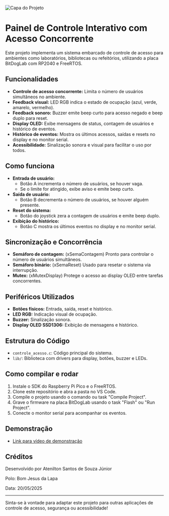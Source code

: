 ![Capa do Projeto](https://github.com/user-attachments/assets/f2a5c9b8-6208-4723-8f46-1d74be421827)
# Painel de Controle Interativo com Acesso Concorrente

Este projeto implementa um sistema embarcado de controle de acesso para ambientes como laboratórios, bibliotecas ou refeitórios, utilizando a placa BitDogLab com RP2040 e FreeRTOS.

## Funcionalidades

- **Controle de acesso concorrente:** Limita o número de usuários simultâneos no ambiente.
- **Feedback visual:** LED RGB indica o estado de ocupação (azul, verde, amarelo, vermelho).
- **Feedback sonoro:** Buzzer emite beep curto para acesso negado e beep duplo para reset.
- **Display OLED:** Exibe mensagens de status, contagem de usuários e histórico de eventos.
- **Histórico de eventos:** Mostra os últimos acessos, saídas e resets no display e no monitor serial.
- **Acessibilidade:** Sinalização sonora e visual para facilitar o uso por todos.

## Como funciona

- **Entrada de usuário:**
  - Botão A incrementa o número de usuários, se houver vaga.
  - Se o limite for atingido, exibe aviso e emite beep curto.
- **Saída de usuário:**
  - Botão B decrementa o número de usuários, se houver alguém presente.
- **Reset do sistema:**
  - Botão do joystick zera a contagem de usuários e emite beep duplo.
- **Exibição do histórico:**
  - Botão C mostra os últimos eventos no display e no monitor serial.

## Sincronização e Concorrência

- **Semáforo de contagem:** (xSemaContagem) Pronto para controlar o número de usuários simultâneos.
- **Semáforo binário:** (xSemaReset) Usado para resetar o sistema via interrupção.
- **Mutex:** (xMutexDisplay) Protege o acesso ao display OLED entre tarefas concorrentes.

## Periféricos Utilizados

- **Botões físicos:** Entrada, saída, reset e histórico.
- **LED RGB:** Indicação visual de ocupação.
- **Buzzer:** Sinalização sonora.
- **Display OLED SSD1306:** Exibição de mensagens e histórico.

## Estrutura do Código

- `controle_acesso.c`: Código principal do sistema.
- `lib/`: Biblioteca com drivers para display, botões, buzzer e LEDs.

## Como compilar e rodar

1. Instale o SDK do Raspberry Pi Pico e o FreeRTOS.
2. Clone este repositório e abra a pasta no VS Code.
3. Compile o projeto usando o comando ou task "Compile Project".
4. Grave o firmware na placa BitDogLab usando o task "Flash" ou "Run Project".
5. Conecte o monitor serial para acompanhar os eventos.

## Demonstração

- [Link para vídeo de demonstração](https://youtu.be/_3FajyQkMhY)

## Créditos

Desenvolvido por Atenilton Santos de Souza Júnior

Polo: Bom Jesus da Lapa

Data: 20/05/2025

---

Sinta-se à vontade para adaptar este projeto para outras aplicações de controle de acesso, segurança ou acessibilidade!
